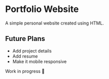 # Portfolio Website

A simple personal website created using HTML.

## Future Plans
- Add project details
- Add resume
- Make it mobile responsive

Work in progress 🚧

